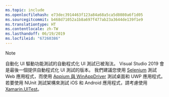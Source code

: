 ```yaml
---
ms.topic: include
ms.openlocfilehash: e73dec3914463f123a84a68a5ca5d8080a6f1d05
ms.sourcegitcommit: b468d71052a1b8a697f477ab23a3644de139f1e9
ms.translationtype: HT
ms.contentlocale: zh-TW
ms.lasthandoff: 06/19/2019
ms.locfileid: "67260386"
---
```

> [!NOTE]
> 自動化 UI 驅動功能測試的自動程式化 UI 測試已被淘汰。 Visual Studio 2019 會是最後一個提供自動程式化 UI 測試的版本。 我們建議您使用 [Selenium](https://docs.seleniumhq.org/) 測試 Web 應用程式，而使用 [Appium 與 WinAppDriver](https://github.com/Microsoft/WinAppDriver) 測試桌面和 UWP 應用程式。 若要使用 NUnit 測試架構來測試 iOS 和 Android 應用程式，請考慮使用 [Xamarin.UITest](/appcenter/test-cloud/uitest/)。